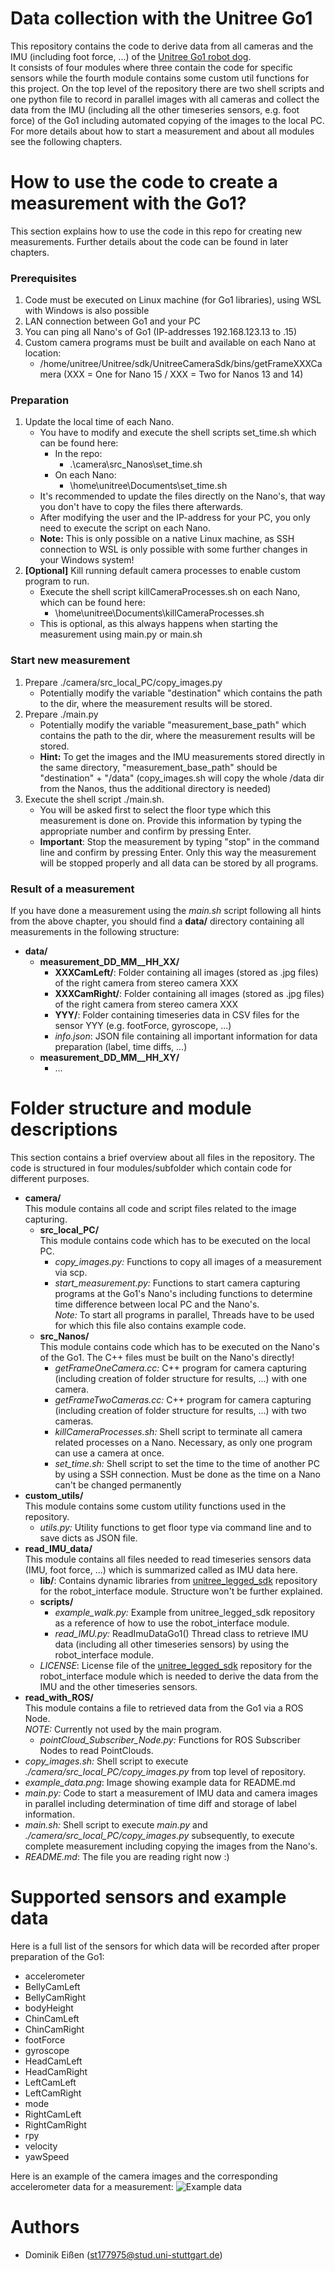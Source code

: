 # Data collection with the Unitree Go1
This repository contains the code to derive data from all cameras and the IMU (including foot force, ...) of the [Unitree Go1 robot dog](https://www.unitree.com/go1/). \
It consists of four modules where three contain the code for specific sensors while the fourth module contains some custom util functions for this project. On the top level of the repository there are two shell scripts and one python file to record in parallel images with all cameras and collect the data from the IMU (including all the other timeseries sensors, e.g. foot force) of the Go1 including automated copying of the images to the local PC. For more details about how to start a measurement and about all modules see the following chapters. 

# How to use the code to create a measurement with the Go1?
This section explains how to use the code in this repo for creating new measurements. Further details about the code can be found in later chapters.
### Prerequisites
1. Code must be executed on Linux machine (for Go1 libraries), using WSL with Windows is also possible
2. LAN connection between Go1 and your PC
3. You can ping all Nano's of Go1 (IP-addresses 192.168.123.13 to .15)
4. Custom camera programs must be built and available on each Nano at location:
    - /home/unitree/Unitree/sdk/UnitreeCameraSdk/bins/getFrameXXXCamera (XXX = One for Nano 15 / XXX = Two for Nanos 13 and 14)
### Preparation
1. Update the local time of each Nano. 
    - You have to modify and execute the shell scripts set_time.sh which can be found here:
        - In the repo:
            - .\camera\src_Nanos\set_time.sh
        - On each Nano:
            - \home\unitree\Documents\set_time.sh
    - It's recommended to update the files directly on the Nano's, that way you don't have to copy the files there afterwards.
    - After modifying the user and the IP-address for your PC, you only need to execute the script on each Nano.
    - **Note:** This is only possible on a native Linux machine, as SSH connection to WSL is only possible with some further changes in your Windows system!
2. **[Optional]** Kill running default camera processes to enable custom program to run.
    - Execute the shell script killCameraProcesses.sh on each Nano, which can be found here:
        - \home\unitree\Documents\killCameraProcesses.sh
    - This is optional, as this always happens when starting the measurement using main.py or main.sh
### Start new measurement
1. Prepare ./camera/src_local_PC/copy_images.py
    - Potentially modify the variable "destination" which contains the path to the dir, where the measurement results will be stored.
2. Prepare ./main.py
    - Potentially modify the variable "measurement_base_path" which contains the path to the dir, where the measurement results will be stored.
    - **Hint:** To get the images and the IMU measurements stored directly in the same directory, "measurement_base_path" should be "destination" + "/data" (copy_images.sh will copy the whole /data dir from the Nanos, thus the additional directory is needed)
3. Execute the shell script ./main.sh.
    - You will be asked first to select the floor type which this measurement is done on. Provide this information by typing the appropriate number and confirm by pressing Enter.
    - **Important**: Stop the measurement by typing "stop" in the command line and confirm by pressing Enter. Only this way the measurement will be stopped properly and all data can be stored by all programs.

### Result of a measurement
If you have done a measurement using the *main.sh* script following all hints from the above chapter, you should find a **data/** directory containing all measurements in the following structure:
- **data/**
    - **measurement_DD_MM__HH_XX/**
        - **XXXCamLeft/**: Folder containing all images (stored as .jpg files) of the right camera from stereo camera XXX
        - **XXXCamRight/**: Folder containing all images (stored as .jpg files) of the right camera from stereo camera XXX
        - **YYY/**: Folder containing timeseries data in CSV files for the sensor YYY (e.g. footForce, gyroscope, ...)
        - *info.json*: JSON file containing all important information for data preparation (label, time diffs, ...)
    - **measurement_DD_MM__HH_XY/**
        - ...

# Folder structure and module descriptions
This section contains a brief overview about all files in the repository. The code is structured in four modules/subfolder which contain code for different purposes.
- **camera/** \
This module contains all code and script files related to the image capturing.
    - **src_local_PC/** \
    This module contains code which has to be executed on the local PC.
        - *copy_images.py:* Functions to copy all images of a measurement via scp.
        - *start_measurement.py:* Functions to start camera capturing programs at the Go1's Nano's including functions to determine time difference between local PC and the Nano's. \
        *Note:* To start all programs in parallel, Threads have to be used for which this file also contains example code.
    - **src_Nanos/** \
    This module contains code which has to be executed on the Nano's of the Go1. The C++ files must be built on the Nano's directly!
        - *getFrameOneCamera.cc:* C++ program for camera capturing (including creation of folder structure for results, ...) with one camera.
        - *getFrameTwoCameras.cc:* C++ program for camera capturing (including creation of folder structure for results, ...) with two cameras.
        - *killCameraProcesses.sh:* Shell script to terminate all camera related processes on a Nano. Necessary, as only one program can use a camera at once.
        - *set_time.sh:* Shell script to set the time to the time of another PC by using a SSH connection. Must be done as the time on a Nano can't be changed permanently
- **custom_utils/** \
This module contains some custom utility functions used in the repository.
    - *utils.py:* Utility functions to get floor type via command line and to save dicts as JSON file.
- **read_IMU_data/** \
This module contains all files needed to read timeseries sensors data (IMU, foot force, ...) which is summarized called as IMU data here.
    - **lib/**: Contains dynamic libraries from [unitree_legged_sdk](https://github.com/unitreerobotics/unitree_legged_sdk) repository for the robot_interface module. Structure won't be further explained.
    - **scripts/**
        - *example_walk.py:* Example from unitree_legged_sdk repository as a reference of how to use the robot_interface module.
        - *read_IMU.py:* ReadImuDataGo1() Thread class to retrieve IMU data (including all other timeseries sensors) by using the robot_interface module.
    - *LICENSE*: License file of the [unitree_legged_sdk](https://github.com/unitreerobotics/unitree_legged_sdk) repository for the robot_interface module which is needed to derive the data from the IMU and the other timeseries sensors.
- **read_with_ROS/** \
This module contains a file to retrieved data from the Go1 via a ROS Node. \
*NOTE:* Currently not used by the main program.
    - *pointCloud_Subscriber_Node.py:* Functions for ROS Subscriber Nodes to read PointClouds.
- *copy_images.sh:* Shell script to execute *./camera/src_local_PC/copy_images.py* from top level of repository.
- *example_data.png*: Image showing example data for README.md
- *main.py:* Code to start a measurement of IMU data and camera images in parallel including determination of time diff and storage of label information.
- *main.sh:* Shell script to execute *main.py* and *./camera/src_local_PC/copy_images.py* subsequently, to execute complete measurement including copying the images from the Nano's.
- *README.md*: The file you are reading right now :)
# Supported sensors and example data
Here is a full list of the sensors for which data will be recorded after proper preparation of the Go1:
- accelerometer
- BellyCamLeft
- BellyCamRight
- bodyHeight
- ChinCamLeft
- ChinCamRight
- footForce
- gyroscope
- HeadCamLeft
- HeadCamRight
- LeftCamLeft
- LeftCamRight
- mode
- RightCamLeft
- RightCamRight
- rpy
- velocity
- yawSpeed

Here is an example of the camera images and the corresponding accelerometer data for a measurement:
![Example data](./example_data.png)

# Authors
- Dominik Eißen (st177975@stud.uni-stuttgart.de)